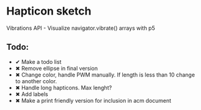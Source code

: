 # Hapticon sketch

Vibrations API - Visualize navigator.vibrate() arrays with p5

## Todo:

- ✔ Make a todo list
- ✖ Remove ellipse in final version
- ✖ Change color, handle PWM manually. If length is less than 10 change to another color.
- ✖ Handle long hapticons. Max lenght?
- ✖ Add labels
- ✖ Make a print friendly version for inclusion in acm document